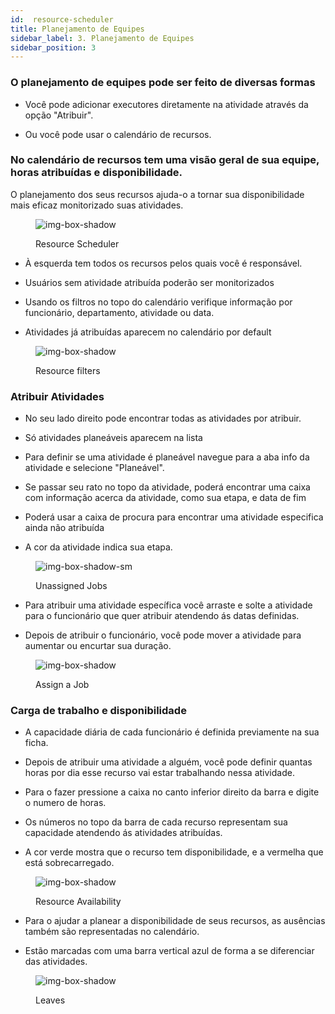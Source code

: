 ```yaml
---
id:  resource-scheduler
title: Planejamento de Equipes 
sidebar_label: 3. Planejamento de Equipes 
sidebar_position: 3
---
```


### O planejamento de equipes pode ser feito de diversas formas

- Você pode adicionar executores diretamente na atividade através da opção "Atribuir".

- Ou você pode usar o calendário de recursos.


### No calendário de recursos tem uma visão geral de sua equipe, horas atribuídas e disponibilidade.


O planejamento dos seus recursos ajuda-o a tornar sua disponibilidade mais eficaz monitorizado suas atividades.

<figure>

![img-box-shadow](/img/university/project-management/project-management-lesson3-1.png)
<figcaption>Resource Scheduler</figcaption>
</figure>

- À esquerda tem todos os recursos pelos quais você é responsável.

- Usuários sem atividade atribuída poderão ser monitorizados

- Usando os filtros no topo do calendário verifique informação por funcionário, departamento, atividade ou data.

- Atividades já atribuídas aparecem no calendário por default

<figure>

![img-box-shadow](/img/university/project-management/project-management-lesson3-2.png)
<figcaption>Resource filters</figcaption>
</figure>

### Atribuir Atividades 

- No seu lado direito pode encontrar todas as atividades por atribuir.

- Só atividades planeáveis aparecem na lista

- Para definir se uma atividade é planeável navegue para a aba info da atividade e selecione "Planeável".

- Se passar seu rato no topo da atividade, poderá encontrar uma caixa com informação acerca da atividade, como sua etapa, e data de fim

- Poderá usar a caixa de procura para encontrar uma atividade especifica ainda não atribuída

- A cor da atividade indica sua etapa.

<figure>

![img-box-shadow-sm](/img/university/project-management/project-management-lesson3-3.png)
<figcaption>Unassigned Jobs</figcaption>
</figure>

- Para atribuir uma atividade específica você arraste e solte a atividade para o funcionário que quer atribuir atendendo ás datas definidas.

- Depois de atribuir o funcionário, você pode mover a atividade para aumentar ou encurtar sua duração.

<figure>

![img-box-shadow](/img/university/project-management/project-management-lesson3-4.png)
<figcaption>Assign a Job</figcaption>
</figure>

### Carga de trabalho e disponibilidade

- A capacidade diária de cada funcionário é definida previamente na sua ficha.

- Depois de atribuir uma atividade a alguém, você pode definir quantas horas por dia esse recurso vai estar trabalhando nessa atividade.

- Para o fazer pressione a caixa no canto inferior direito da barra e digite o numero de horas.

- Os números no topo da barra de cada recurso representam sua capacidade atendendo ás atividades atribuídas.

- A cor verde mostra que o recurso tem disponibilidade, e a vermelha que está sobrecarregado.

<figure>

![img-box-shadow](/img/university/project-management/project-management-lesson3-5.png)
<figcaption>Resource Availability</figcaption>
</figure>

- Para o ajudar a planear a disponibilidade de seus recursos, as ausências também são representadas no calendário.

- Estão marcadas com uma barra vertical azul de forma a se diferenciar das atividades.

<figure>

![img-box-shadow](/img/university/project-management/project-management-lesson3-5.png)
<figcaption>Leaves</figcaption>
</figure>
